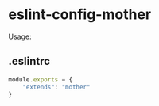 # eslint-config-mother

Usage:

## .eslintrc

```js
module.exports = {
    "extends": "mother"
}
```
